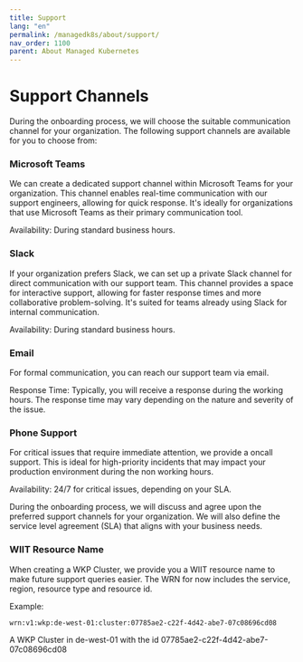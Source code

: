 ```yaml
---
title: Support
lang: "en"
permalink: /managedk8s/about/support/
nav_order: 1100
parent: About Managed Kubernetes
---
```


# Support Channels
During the onboarding process, we will choose the suitable communication channel for your organization. The following support channels are available for you to choose from:
### Microsoft Teams
We can create a dedicated support channel within Microsoft Teams for your organization. This channel enables real-time communication with our support engineers, allowing for quick response. It's ideally for organizations that use Microsoft Teams as their primary communication tool.

Availability: During standard business hours.

### Slack
If your organization prefers Slack, we can set up a private Slack channel for direct communication with our support team. This channel provides a space for interactive support, allowing for faster response times and more collaborative problem-solving. It's suited for teams already using Slack for internal communication.

Availability: During standard business hours.
### Email
For formal communication, you can reach our support team via email.

Response Time: Typically, you will receive a response during the working hours. The response time may vary depending on the nature and severity of the issue.

### Phone Support
For critical issues that require immediate attention, we provide a oncall support. This is ideal for high-priority incidents that may impact your production environment during the non working hours.

Availability: 24/7 for critical issues, depending on your SLA.

During the onboarding process, we will discuss and agree upon the preferred support channels for your organization. We will also define the service level agreement (SLA) that aligns with your business needs.

### WIIT Resource Name

When creating a WKP Cluster, we provide you a WIIT resource name to make future support queries easier. The WRN for now includes the service, region, resource type and resource id.

Example:

```
wrn:v1:wkp:de-west-01:cluster:07785ae2-c22f-4d42-abe7-07c08696cd08
```

A WKP Cluster in de-west-01 with the id 07785ae2-c22f-4d42-abe7-07c08696cd08

